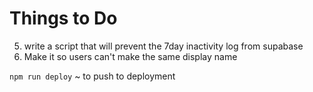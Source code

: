 # Things to Do

5. write a script that will prevent the 7day inactivity log from supabase
6. Make it so users can't make the same display name

`npm run deploy` ~ to push to deployment


